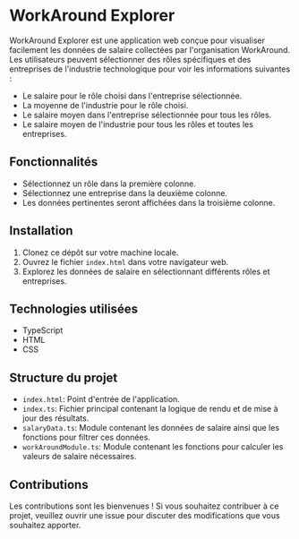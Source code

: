 # WorkAround Explorer

WorkAround Explorer est une application web conçue pour visualiser facilement les données de salaire collectées par l'organisation WorkAround. Les utilisateurs peuvent sélectionner des rôles spécifiques et des entreprises de l'industrie technologique pour voir les informations suivantes :

- Le salaire pour le rôle choisi dans l'entreprise sélectionnée.
- La moyenne de l'industrie pour le rôle choisi.
- Le salaire moyen dans l'entreprise sélectionnée pour tous les rôles.
- Le salaire moyen de l'industrie pour tous les rôles et toutes les entreprises.

## Fonctionnalités

- Sélectionnez un rôle dans la première colonne.
- Sélectionnez une entreprise dans la deuxième colonne.
- Les données pertinentes seront affichées dans la troisième colonne.

## Installation

1. Clonez ce dépôt sur votre machine locale.
2. Ouvrez le fichier `index.html` dans votre navigateur web.
3. Explorez les données de salaire en sélectionnant différents rôles et entreprises.

## Technologies utilisées

- TypeScript
- HTML
- CSS

## Structure du projet

- `index.html`: Point d'entrée de l'application.
- `index.ts`: Fichier principal contenant la logique de rendu et de mise à jour des résultats.
- `salaryData.ts`: Module contenant les données de salaire ainsi que les fonctions pour filtrer ces données.
- `workAroundModule.ts`: Module contenant les fonctions pour calculer les valeurs de salaire nécessaires.

## Contributions

Les contributions sont les bienvenues ! Si vous souhaitez contribuer à ce projet, veuillez ouvrir une issue pour discuter des modifications que vous souhaitez apporter.
